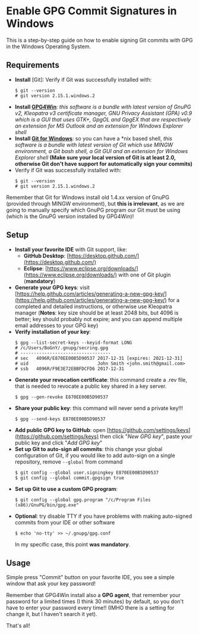 # Enable GPG Commit Signatures in Windows

This is a step-by-step guide on how to enable signing Git commits with GPG in the Windows Operating System.

## Requirements

* **Install** [Git]: Verify if Git was successfully installed with:
  ```shell
  $ git --version
  # git version 2.15.1.windows.2
  ```
* **Install [GPG4Win](https://gpg4win.org/download.html)**: _this software is a bundle with latest version of GnuPG v2, Kleopatra v3 certificate manager, GNU Privacy Assistant (GPA) v0.9 which is a GUI that uses GTK+, GpgOL and GpgEX that are respectively an extension for MS Outlook and an extension for Windows Explorer shell_
* **Install [Git for Windows](https://gitforwindows.org/)**: so you can have a *nix based shell, _this software is a bundle with latest version of Git which use MINGW environment, a Git bash shell, a Git GUI and an extension for Windows Explorer shell_ **(Make sure your local version of Git is at least 2.0, otherwise Git don't have support for automatically sign your commits)**
* Verify if Git was successfully installed with:
  ```shell
  $ git --version
  # git version 2.15.1.windows.2
  ```

Remember that Git for Windows install old 1.4.xx version of GnuPG (provided through MINGW environment), but **this is irrelevant**, as we are going to manually specify which GnuPG program our Git must be using (which is the GnuPG version installed by GPG4Win)!

## Setup

* **Install your favorite IDE** with Git support, like:
  * **GitHub Desktop**: [https://desktop.github.com/](https://desktop.github.com/)
  * **Eclipse**: [https://www.eclipse.org/downloads/](https://www.eclipse.org/downloads/) with one of Git plugin (**mandatory**)
* **Generate your GPG keys**: visit [https://help.github.com/articles/generating-a-new-gpg-key/](https://help.github.com/articles/generating-a-new-gpg-key/) for a completed and detailed instructions, or otherwise use Kleopatra manager (**Notes**: key size should be at least 2048 bits, but 4096 is better; key should probably not expire; and you can append multiple email addresses to your GPG key)
* **Verify installation of your key**:
  ```shell
  $ gpg --list-secret-keys --keyid-format LONG
  # /c/Users/BoGnY/.gnupg/secring.gpg
  # ----------------------------------
  # sec   4096R/E870EE00B5D90537 2017-12-31 [expires: 2021-12-31]
  # uid                          John Smith <john.smith@gmail.com>
  # ssb   4096R/F9E3E72EBBFDCFD6 2017-12-31
  ```
* **Generate your revocation certificate**: this command create a .rev file, that is needed to revocate a public key shared in a key server.
  ```shell
  $ gpg --gen-revoke E870EE00B5D90537
  ```
* **Share your public key**: this command will never send a private key!!!
  ```shell
  $ gpg --send-keys E870EE00B5D90537
  ```
* **Add public GPG key to GitHub**: open [https://github.com/settings/keys](https://github.com/settings/keys) then click "_New GPG key_", paste your public key and click "_Add GPG key_"
* **Set up Git to auto-sign all commits**: this change your global configuration of Git, if you would like to add auto-sign on a single repository, remove `--global` from command
  ```shell
  $ git config --global user.signingkey E870EE00B5D90537
  $ git config --global commit.gpgsign true
  ```
* **Set up Git to use a custom GPG program**:
  ```shell
  $ git config --global gpg.program "/c/Program Files (x86)/GnuPG/bin/gpg.exe"
  ```
* **Optional**: try disable TTY if you have problems with making auto-signed commits from your IDE or other software
  ```shell
  $ echo 'no-tty' >> ~/.gnupg/gpg.conf
  ```
  In my specific case, this point **was mandatory**.

## Usage

Simple press "Commit" button on your favorite IDE, you see a simple window that ask your key password!

Remember that GPG4Win install also a **GPG agent**, that remember your password for a limited times (I think 30 minutes) by default, so you don't have to enter your password every time!! (IMHO there is a setting for change it, but I haven't search it yet).

That's all!